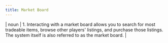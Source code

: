 ```yaml
---
title: Market Board
---
```

| noun | 1.  	Interacting with a market board allows you to search for most tradeable items, browse other players' listings, and purchase those listings. The system itself is also referred to as the market board.	|